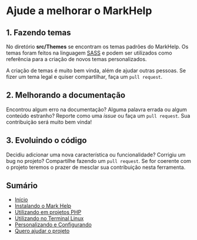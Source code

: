 # Ajude a melhorar o MarkHelp

## 1. Fazendo temas

No diretório **src/Themes** se encontram os temas padrões do MarkHelp. 
Os temas foram feitos na linguagem [SASS](https://sass-lang.com) e 
podem ser utilizados como referência para a criação de novos temas personalizados.

A criação de temas é muito bem vinda, além de ajudar outras pessoas.
Se fizer um tema legal e quiser compartilhar, faça um `pull request`.

## 2. Melhorando a documentação

Encontrou algum erro na documentação? Alguma palavra errada ou algum conteúdo estranho?
Reporte como uma *issue* ou faça um `pull request`. Sua contribuição será muito bem vinda!

## 3. Evoluindo o código

Decidiu adicionar uma nova característica ou funcionalidade? Corrigiu um bug no projeto?
Compartilhe fazendo um `pull request`. Se for coerente com o projeto teremos o prazer 
de mesclar sua contribuição nesta ferramenta.

## Sumário

-   [Início](index.md)
-   [Instalando o Mark Help](instalando.md)
-   [Utilizando em projetos PHP](utilizar-como-biblioteca.md)
-   [Utilizando no Terminal Linux](utilizar-no-terminal.md)
-   [Personalizando e Configurando](configuracoes.md)
-   [Quero ajudar o projeto](como-ajudar.md)

